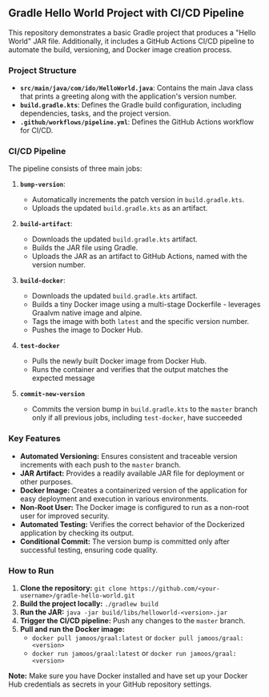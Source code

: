 ## Gradle Hello World Project with CI/CD Pipeline

This repository demonstrates a basic Gradle project that produces a "Hello World" JAR file. Additionally, it includes a GitHub Actions CI/CD pipeline to automate the build, versioning, and Docker image creation process.

### Project Structure

*   **`src/main/java/com/ido/HelloWorld.java`**: Contains the main Java class that prints a greeting along with the application's version number.
*   **`build.gradle.kts`**: Defines the Gradle build configuration, including dependencies, tasks, and the project version.
*   **`.github/workflows/pipeline.yml`**: Defines the GitHub Actions workflow for CI/CD.

### CI/CD Pipeline

The pipeline consists of three main jobs:

1.  **`bump-version`**: 
    *   Automatically increments the patch version in `build.gradle.kts`.
    *   Uploads the updated `build.gradle.kts` as an artifact.

2.  **`build-artifact`**:
    *   Downloads the updated `build.gradle.kts` artifact.
    *   Builds the JAR file using Gradle.
    *   Uploads the JAR as an artifact to GitHub Actions, named with the version number.

3.  **`build-docker`**:
    *   Downloads the updated `build.gradle.kts` artifact.
    *   Builds a tiny Docker image using a multi-stage Dockerfile - leverages Graalvm native image and alpine.
    *   Tags the image with both `latest` and the specific version number.
    *   Pushes the image to Docker Hub.

4.  **`test-docker`**
    *   Pulls the newly built Docker image from Docker Hub.
    *   Runs the container and verifies that the output matches the expected message
5.  **`commit-new-version`**
    *   Commits the version bump in `build.gradle.kts` to the `master` branch only if all previous jobs, including `test-docker`, have succeeded

### Key Features

*   **Automated Versioning:** Ensures consistent and traceable version increments with each push to the `master` branch.
*   **JAR Artifact:** Provides a readily available JAR file for deployment or other purposes.
*   **Docker Image:** Creates a containerized version of the application for easy deployment and execution in various environments.
*   **Non-Root User:** The Docker image is configured to run as a non-root user for improved security.
*   **Automated Testing:** Verifies the correct behavior of the Dockerized application by checking its output.
*   **Conditional Commit:** The version bump is committed only after successful testing, ensuring code quality.

### How to Run

1.  **Clone the repository:** `git clone https://github.com/<your-username>/gradle-hello-world.git`
2.  **Build the project locally:** `./gradlew build`
3.  **Run the JAR:** `java -jar build/libs/helloworld-<version>.jar`
4.  **Trigger the CI/CD pipeline:** Push any changes to the `master` branch.
5.  **Pull and run the Docker image:** 
    *   `docker pull jamoos/graal:latest` or `docker pull jamoos/graal:<version>`
    *   `docker run jamoos/graal:latest` or `docker run jamoos/graal:<version>`

**Note:** Make sure you have Docker installed and have set up your Docker Hub credentials as secrets in your GitHub repository settings.

